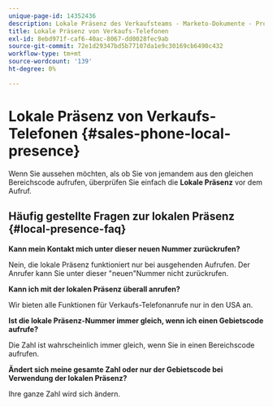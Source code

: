 ```yaml
---
unique-page-id: 14352436
description: Lokale Präsenz des Verkaufsteams - Marketo-Dokumente - Produktdokumentation
title: Lokale Präsenz von Verkaufs-Telefonen
exl-id: 8ebd971f-caf6-40ac-8067-dd0028fec9ab
source-git-commit: 72e1d29347bd5b77107da1e9c30169cb6490c432
workflow-type: tm+mt
source-wordcount: '139'
ht-degree: 0%

---
```


# Lokale Präsenz von Verkaufs-Telefonen {#sales-phone-local-presence}

Wenn Sie aussehen möchten, als ob Sie von jemandem aus den gleichen Bereichscode aufrufen, überprüfen Sie einfach die **Lokale Präsenz** vor dem Aufruf.

## Häufig gestellte Fragen zur lokalen Präsenz {#local-presence-faq}

**Kann mein Kontakt mich unter dieser neuen Nummer zurückrufen?**

Nein, die lokale Präsenz funktioniert nur bei ausgehenden Aufrufen. Der Anrufer kann Sie unter dieser &quot;neuen&quot;Nummer nicht zurückrufen.

**Kann ich mit der lokalen Präsenz überall anrufen?**

Wir bieten alle Funktionen für Verkaufs-Telefonanrufe nur in den USA an.

**Ist die lokale Präsenz-Nummer immer gleich, wenn ich einen Gebietscode aufrufe?**

Die Zahl ist wahrscheinlich immer gleich, wenn Sie in einen Bereichscode aufrufen.

**Ändert sich meine gesamte Zahl oder nur der Gebietscode bei Verwendung der lokalen Präsenz?**

Ihre ganze Zahl wird sich ändern.
